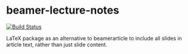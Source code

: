 beamer-lecture-notes
====================

[![Build Status](https://travis-ci.org/edgemaster/beamer-lecture-notes.svg?branch=master)](https://travis-ci.org/edgemaster/beamer-lecture-notes)

LaTeX package as an alternative to beamerarticle to include all slides in article text, rather than just slide content.
